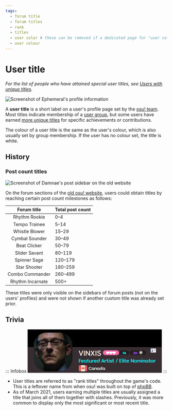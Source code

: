 ```yaml
---
tags:
  - forum title
  - forum titles
  - rank
  - titles
  - user color # these can be removed if a dedicated page for "user colour" is added
  - user colour
---
```


# User title

*For the list of people who have attained special user titles, see [Users with unique titles](/wiki/People/Users_with_unique_titles).*

![Screenshot of Ephemeral's profile information](img/dev.png?1 "The \"osu!team\" title can be seen near the top of Ephemeral's profile.")

A **user title** is a short label on a user's profile page set by the [osu! team](/wiki/People/osu!_team). Most titles indicate membership of a [user group](/wiki/People/osu!_team#user-groups), but some users have earned [more unique titles](/wiki/People/Users_with_unique_titles) for specific achievements or contributions.

The colour of a user title is the same as the user's colour, which is also usually set by group membership. If the user has no colour set, the title is white.

## History

### Post count titles

![Screenshot of Damnae's post sidebar on the old website](img/star-shooter.png "The \"Star Shooter\" title sits above Damnae's post count.")

<!-- the bottom post on https://web.archive.org/web/20131107133826/https://osu.ppy.sh/forum/t/141240 -->

On the forum sections of the [old osu! website](https://old.ppy.sh)<!-- TODO: wiki page -->, users could obtain titles by reaching certain post count milestones as follows: <!-- https://osu.ppy.sh/community/forums/posts/2306316 -->

| Forum title | Total post count |
| :-: | :-- |
| Rhythm Rookie | 0–4 |
| Tempo Trainee | 5–14 |
| Whistle Blower | 15–29 |
| Cymbal Sounder | 30–49 |
| Beat Clicker | 50–79 |
| Slider Savant | 80–119 |
| Spinner Sage | 120–179 |
| Star Shooter | 180–259 |
| Combo Commander | 260–499 |
| Rhythm Incarnate | 500+ |

These titles were only visible on the sidebars of forum posts (not on the users' profiles) and were not shown if another custom title was already set prior.

## Trivia

::: Infobox
![](img/multiple-titles.png "VINXIS' two titles being displayed at the same time")
:::

- User titles are referred to as "rank titles" throughout the game's code. This is a leftover name from when osu! was built on top of [phpBB](https://www.phpbb.com/).
- As of March 2021, users earning multiple titles are usually assigned a title that joins all of them together with slashes. Previously, it was more common to display only the most significant or most recent title.
